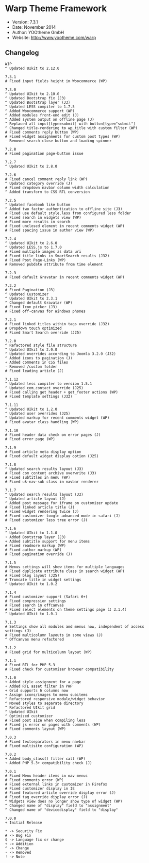 # Warp Theme Framework #

- Version: 7.3.1
- Date: November 2014
- Author: YOOtheme GmbH
- Website: <http://www.yootheme.com/warp>

## Changelog

    WIP
    ^ Updated UIkit to 2.12.0

    7.3.1
    # Fixed input fields height in Woocommerce (WP)

    7.3.0
    ^ Updated UIkit to 2.10.0
    ^ Updated Bootstrap fix (J3)
    ^ Updated Bootstrap layer (J3)
    ^ Updated LESS compiler to 1.7.5
    ^ Added Woocommerce support (WP)
    ^ Added modules front-end edit (J)
    ^ Added system output on offline page (J)
    ^ Replaced all input[type=submit] with button[type="submit"]
    ^ Changed title-rendering to wp_title with custom filter (WP)
    # Fixed comments reply button (WP)
    # Fixed widget assignments for custom post types (WP)
    - Removed search close button and loading spinner

    7.2.8
    # Fixed pagination page-button issue

    7.2.7
    ^ Updated UIkit to 2.8.0

    7.2.6
    # Fixed cancel comment reply link (WP)
    ^ Updated category override (J)
    # Fixed dropdown navbar column width calculation
    ^ Added transform to CSS RTL conversion

    7.2.5
    ^ Updated facebook like button
    ^ Added two factor authentication to offline site (J3)
    # Fixed use default style.less from configured less folder
    # Fixed search in widgets view (WP)
    # Fixed more results in search
    # Fixed unclosed element in recent comments widget (WP)
    # Fixed spacing issue in author view (WP)

    7.2.4
    ^ Updated UIkit to 2.6.0
    ^ Updated LESS.js to 1.7.0
    # Fixed multiple images as data uri
    # Fixed title links in SmartSearch results (J32)
    # Fixed Post Page-Links (WP)
    # Removed pubdate attribute from time element

    7.2.3
    # Fixed default Gravatar in recent comments widget (WP)

    7.2.2
    # Fixed Pagination (J3)
    ^ Updated Customizer
    ^ Updated UIkit to 2.3.1
    ^ Changed default Gravatar (WP)
    # Fixed Icon picker (J3)
    # Fixed off-canvas for Windows phones

    7.2.1
    # Fixed linked titles within tags override (J32)
    # Dropdown touch optimized
    # Fixed Smart Search override (J25)

    7.2.0
    ^ Refactored style file structure
    ^ Updated UIkit to 2.0.0
    ^ Updated overrides according to Joomla 3.2.0 (J32)
    ^ Added icons to pagination (J)
    + Added comments in CSS files
    - Removed /custom folder
    # Fixed leading article (J)

    7.1.12
    ^ Updated less compiler to version 1.5.1
    ^ Updated com_contact override (J25)
    # Fixed calling get_header + get_footer actions (WP)
    # Fixed template settings (J32)

    7.1.11
    ^ Updated UIkit to 1.2.0
    ^ Updated user overrides (J25)
    ^ Updated markup for recent comments widget (WP)
    # Fixed avatar class handling (WP)

    7.1.10
    # Fixed header data check on error pages (J)
    # Fixed error page (WP)

    7.1.9
    # Fixed article meta display option
    # Fixed default widget display option (J25)

    7.1.8
    ^ Updated search results layout (J3)
    # Fixed com_content archive overwrite (J3)
    # Fixed subtitles in menu (WP)
    # Fixed uk-nav-sub class in navbar renderer

    7.1.7
    ^ Updated search results layout (J3)
    ^ Updated article layout (J)
    ^ Added post message for iframe on customizer update
    # Fixed linked article title (J)
    # Fixed widget rendering twice (J)
    # Fixed customizer toogle advanced mode in safari (J)
    # Fixed customizer less tree error (J)

    7.1.6
    ^ Updated UIkit to 1.1.0
    + Added Bootstrap layer (J3)
    + Added subtitle support for menu items
    # Fixed readmore markup (WP)
    # Fixed author markup (WP)
    # Fixed pagination override (J)

    7.1.5
    # Menus settings will show items for multiple languages
    # Fixed duplicate attribute class in search widget (WP)
    # Fixed blog layout (J25)
    # Truncate title in widget settings
    ^ Updated UIkit to 1.0.2

    7.1.4
    # Fixed customizer support (Safari 6+)
    # Fixed compression settings
    # Fixed search in offcanvas
    # Fixed select elements on theme settings page (J 3.1.4)
    ^ Updated UIkit to 1.0.1

    7.1.3
    # Settings show all modules and menus now, independent of access settings (J)
    # Fixed multicolumn layouts in some views (J)
    ^ Offcanvas menu refactored

    7.1.2
    # Fixed grid for multicolumn layout (WP)

    7.1.1
    # Fixed RTL for PHP 5.3
    # Fixed check for customizer browser compatibility

    7.1.0
    + Added style assignment for a page
    + Added RTL asset filter in PHP
    + Grid supports 6 columns now
    + Assign icons/images to menu subitems
    ^ Refactored responsive module/widget behavior
    ^ Moved styles to separate directory
    ^ Refactored UIkit grid
    ^ Updated UIkit
    ^ Optimized customizer
    # Fixed post size when compiling less
    # Fixed js error on pages with comments (WP)
    # Fixed comments layout (WP)

    7.0.3
    # Fixed textseparators in menu navbar
    # Fixed multisite configuration (WP)

    7.0.2
    + Added body_class() filter call (WP)
    + Added PHP 5.3+ compatibility check (J)

    7.0.1
    # Fixed Menu header items in nav menus
    # Fixed comments error (WP)
    # Fixed external links in customizer in Firefox
    # Fixed customizer display in IE
    # Fixed featured article override display error (J)
    # Fixed tag override display error (J)
    ^ Widgets view does no longer show type of widget (WP)
    ^ Changed name of "display" field to "assignment"
    ^ Changed name of "devicedisplay" field to "display"

    7.0.0
    + Initial Release

    * -> Security Fix
    # -> Bug Fix
    $ -> Language fix or change
    + -> Addition
    ^ -> Change
    - -> Removed
    ! -> Note
